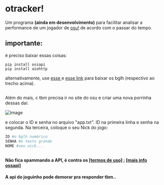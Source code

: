 # otracker!

Um programa **(ainda em desenvolvimento)** para facilitar analisar a performance de um jogador de [osu!](https://osu.ppy.sh/) de acordo com o passar do tempo.

## importante:


é preciso baixar essas coisas:
```
pip install ossapi
pip install aiohttp
```
alternativamente, use [esse ](https://pypi.org/project/ossapi/#files) e [esse link](https://pypi.org/project/aiohttp/#files) para baixar os bglh (respectivo ao trecho acima).
<h2></h2>


Além do mais, c tbm precisa ir no site do osu e criar uma nova porrinha dessas dai:

![image](https://github.com/user-attachments/assets/107e8d04-ba24-42d7-9d51-c36b83019db1)

e colocar o ID e senha no arquivo "app.txt". ID na primeira linha e senha na segunda. Na terceira, coloque o seu Nick do jogo:

```python
ID #o bglh numérico
SENHA #o texto grande
NOME #seu nick...
```

<h2></h2>

#### Não fica spammando a API, é contra os [[termos de uso]](https://osu.ppy.sh/docs/#terms-of-use) ; [[mais info ossapi]](https://github.com/tybug/ossapi)
#### A api do joguinho pode demorar pra responder tbm..
